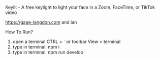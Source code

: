 Keylit - A free keylight to light your face in a Zoom, FaceTime, or TikTok video

https://gage-langdon.com and ian


How To Run?

1. open a terminal CTRL + ` or toolbar View > terminal
2. type in terminal: npm i
2. type in terminal:  npm run develop